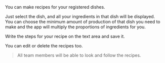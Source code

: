 You can make recipes for your registered dishes. 

Just select the dish, and all your ingredients in that dish will be displayed. You can choose the minimum amount of production of that dish you need to make and the app will multiply the proportions of ingredients for you.

Write the steps for your recipe on the text area and save it.

You can edit or delete the recipes too.

> All team members will be able to look and follow the recipes.
